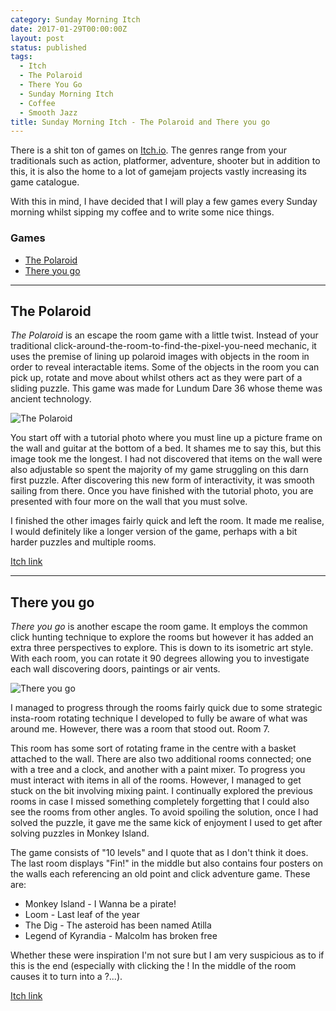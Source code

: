 ```yaml
---
category: Sunday Morning Itch
date: 2017-01-29T00:00:00Z
layout: post
status: published
tags:
  - Itch
  - The Polaroid
  - There You Go
  - Sunday Morning Itch
  - Coffee
  - Smooth Jazz
title: Sunday Morning Itch - The Polaroid and There you go
---
```


There is a shit ton of games on [Itch.io](https://itch.io). The genres range from your traditionals such as action, platformer, adventure, shooter but in addition to this, it is also the home to a lot of gamejam projects vastly increasing its game catalogue.

With this in mind, I have decided that I will play a few games every Sunday morning whilst sipping my coffee and to write some nice things.

### Games

- [The Polaroid](#the-polaroid)
- [There you go](#there-you-go)

---

## The Polaroid

_The Polaroid_ is an escape the room game with a little twist. Instead of your traditional click-around-the-room-to-find-the-pixel-you-need mechanic, it uses the premise of lining up polaroid images with objects in the room in order to reveal interactable items. Some of the objects in the room you can pick up, rotate and move about whilst others act as they were part of a sliding puzzle. This game was made for Lundum Dare 36 whose theme was ancient technology.

![The Polaroid](/images/smi-the-polaroid.jpg)

You start off with a tutorial photo where you must line up a picture frame on the wall and guitar at the bottom of a bed. It shames me to say this, but this image took me the longest. I had not discovered that items on the wall were also adjustable so spent the majority of my game struggling on this darn first puzzle. After discovering this new form of interactivity, it was smooth sailing from there. Once you have finished with the tutorial photo, you are presented with four more on the wall that you must solve.

I finished the other images fairly quick and left the room. It made me realise, I would definitely like a longer version of the game, perhaps with a bit harder puzzles and multiple rooms.

[Itch link](https://dissonent.itch.io/the-polaroid)

---

## There you go

_There you go_ is another escape the room game. It employs the common click hunting technique to explore the rooms but however it has added an extra three perspectives to explore. This is down to its isometric art style. With each room, you can rotate it 90 degrees allowing you to investigate each wall discovering doors, paintings or air vents.

![There you go](/images/smi-there-you-go.jpg)

I managed to progress through the rooms fairly quick due to some strategic insta-room rotating technique I developed to fully be aware of what was around me. However, there was a room that stood out. Room 7.

This room has some sort of rotating frame in the centre with a basket attached to the wall. There are also two additional rooms connected; one with a tree and a clock, and another with a paint mixer. To progress you must interact with items in all of the rooms. However, I managed to get stuck on the bit involving mixing paint. I continually explored the previous rooms in case I missed something completely forgetting that I could also see the rooms from other angles. To avoid spoiling the solution, once I had solved the puzzle, it gave me the same kick of enjoyment I used to get after solving puzzles in Monkey Island.

The game consists of "10 levels" and I quote that as I don't think it does. The last room displays "Fin!" in the middle but also contains four posters on the walls each referencing an old point and click adventure game. These are:

- Monkey Island - I Wanna be a pirate!
- Loom - Last leaf of the year
- The Dig - The asteroid has been named Atilla
- Legend of Kyrandia - Malcolm has broken free

Whether these were inspiration I'm not sure but I am very suspicious as to if this is the end (especially with clicking the ! In the middle of the room causes it to turn into a ?...).

[Itch link](https://evyatron.itch.io/there-you-go)
